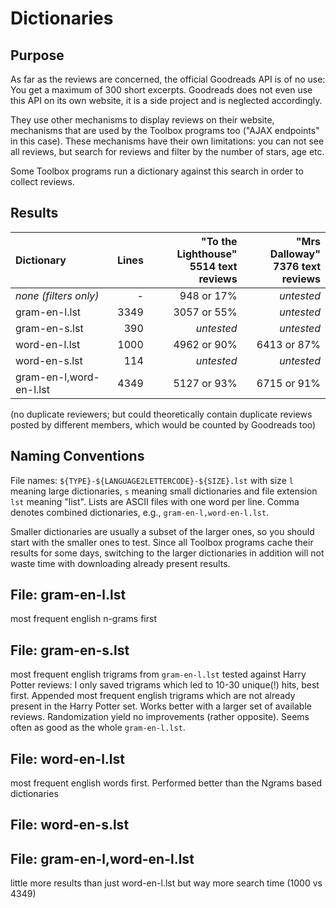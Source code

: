 # Dictionaries

## Purpose

As far as the reviews are concerned, the official Goodreads API is of no use:
You get a maximum of 300 short excerpts. Goodreads does not even use this API on
its own website, it is a side project and is neglected accordingly. 

They use other mechanisms to display reviews on their website, mechanisms that
are used by the Toolbox programs too ("AJAX endpoints" in this case). 
These mechanisms have their own limitations: you can not see all reviews, 
but search for reviews and filter by the number of stars, age etc.

Some Toolbox programs run a dictionary against this search in order to collect 
reviews.


## Results

| Dictionary              | Lines | "To the Lighthouse"<br>5514 text reviews | "Mrs Dalloway"<br>7376 text reviews |
|:------------------------|------:|--------------------------:|---------------------:|
| _none (filters only)_   |     - | 948 or 17%                | _untested_
| gram-en-l.lst           |  3349 | 3057 or 55%               | _untested_
| gram-en-s.lst           |   390 | _untested_                | _untested_
| word-en-l.lst           |  1000 | 4962 or 90%               | 6413 or 87%
| word-en-s.lst           |   114 | _untested_                | _untested_
| gram-en-l,word-en-l.lst |  4349 | 5127 or 93%               | 6715 or 91%


(no duplicate reviewers; but could theoretically contain duplicate reviews
posted by different members, which would be counted by Goodreads too)

    
## Naming Conventions

File names: `${TYPE}-${LANGUAGE2LETTERCODE}-${SIZE}.lst` with size `l` meaning large
dictionaries, `s` meaning small dictionaries and file extension `lst` meaning "list".
Lists are ASCII files with one word per line.
Comma denotes combined dictionaries, e.g., `gram-en-l,word-en-l.lst`.

Smaller dictionaries are usually a subset of the larger ones, so you should 
start with the smaller ones to test. Since all Toolbox programs cache their 
results for some days, switching to the larger dictionaries in addition 
will not waste time with downloading already present results.


## File: gram-en-l.lst

most frequent english n-grams first


## File: gram-en-s.lst

most frequent english trigrams from `gram-en-l.lst` tested against
Harry Potter reviews: I only saved trigrams which led to 10-30 unique(!) hits,
best first.  Appended most frequent english trigrams which are not already
present in the Harry Potter set.  Works better with a larger set of available
reviews.  Randomization yield no improvements (rather opposite). 
Seems often as good as the whole `gram-en-l.lst`.


## File: word-en-l.lst

most frequent english words first.
Performed better than the Ngrams based dictionaries


## File: word-en-s.lst


## File: gram-en-l,word-en-l.lst

little more results than just word-en-l.lst
but way more search time (1000 vs 4349)

